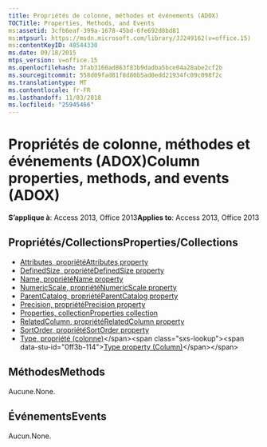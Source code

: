 ```yaml
---
title: Propriétés de colonne, méthodes et événements (ADOX)
TOCTitle: Properties, Methods, and Events
ms:assetid: 3cfb6eaf-399a-1678-45bd-6fe692d8bd81
ms:mtpsurl: https://msdn.microsoft.com/library/JJ249162(v=office.15)
ms:contentKeyID: 48544330
ms.date: 09/18/2015
mtps_version: v=office.15
ms.openlocfilehash: 3fab3160ad863f83b9dadba5bce04a28abe2cf2b
ms.sourcegitcommit: 558d09fad81f8d80b5ad0edd21934fc09c098f2c
ms.translationtype: MT
ms.contentlocale: fr-FR
ms.lasthandoff: 11/03/2018
ms.locfileid: "25945466"
---
```

# <a name="column-properties-methods-and-events-adox"></a><span data-ttu-id="0ff3b-102">Propriétés de colonne, méthodes et événements (ADOX)</span><span class="sxs-lookup"><span data-stu-id="0ff3b-102">Column properties, methods, and events (ADOX)</span></span>

<span data-ttu-id="0ff3b-103">**S’applique à**: Access 2013, Office 2013</span><span class="sxs-lookup"><span data-stu-id="0ff3b-103">**Applies to**: Access 2013, Office 2013</span></span>


## <a name="propertiescollections"></a><span data-ttu-id="0ff3b-104">Propriétés/Collections</span><span class="sxs-lookup"><span data-stu-id="0ff3b-104">Properties/Collections</span></span>

- [<span data-ttu-id="0ff3b-105">Attributes, propriété</span><span class="sxs-lookup"><span data-stu-id="0ff3b-105">Attributes property</span></span>](attributes-property-adox.md)
- [<span data-ttu-id="0ff3b-106">DefinedSize, propriété</span><span class="sxs-lookup"><span data-stu-id="0ff3b-106">DefinedSize property</span></span>](definedsize-property-adox.md)
- [<span data-ttu-id="0ff3b-107">Name, propriété</span><span class="sxs-lookup"><span data-stu-id="0ff3b-107">Name property</span></span>](name-property-adox.md)
- [<span data-ttu-id="0ff3b-108">NumericScale, propriété</span><span class="sxs-lookup"><span data-stu-id="0ff3b-108">NumericScale property</span></span>](numericscale-property-adox.md)
- [<span data-ttu-id="0ff3b-109">ParentCatalog, propriété</span><span class="sxs-lookup"><span data-stu-id="0ff3b-109">ParentCatalog property</span></span>](parentcatalog-property-adox.md)
- [<span data-ttu-id="0ff3b-110">Precision, propriété</span><span class="sxs-lookup"><span data-stu-id="0ff3b-110">Precision property</span></span>](precision-property-adox.md)
- [<span data-ttu-id="0ff3b-111">Properties, collection</span><span class="sxs-lookup"><span data-stu-id="0ff3b-111">Properties collection</span></span>](properties-collection-ado.md)
- [<span data-ttu-id="0ff3b-112">RelatedColumn, propriété</span><span class="sxs-lookup"><span data-stu-id="0ff3b-112">RelatedColumn property</span></span>](relatedcolumn-property-adox.md)
- [<span data-ttu-id="0ff3b-113">SortOrder, propriété</span><span class="sxs-lookup"><span data-stu-id="0ff3b-113">SortOrder property</span></span>](sortorder-property-adox.md)
- <span data-ttu-id="0ff3b-114">[Type, propriété (colonne)](https://msdn.microsoft.com/library/jj249169\(v=office.15\))</span><span class="sxs-lookup"><span data-stu-id="0ff3b-114">[Type property (Column)](https://msdn.microsoft.com/library/jj249169\(v=office.15\))</span></span>

## <a name="methods"></a><span data-ttu-id="0ff3b-115">Méthodes</span><span class="sxs-lookup"><span data-stu-id="0ff3b-115">Methods</span></span>

<span data-ttu-id="0ff3b-116">Aucune.</span><span class="sxs-lookup"><span data-stu-id="0ff3b-116">None.</span></span>

## <a name="events"></a><span data-ttu-id="0ff3b-117">Événements</span><span class="sxs-lookup"><span data-stu-id="0ff3b-117">Events</span></span>

<span data-ttu-id="0ff3b-118">Aucun.</span><span class="sxs-lookup"><span data-stu-id="0ff3b-118">None.</span></span>

